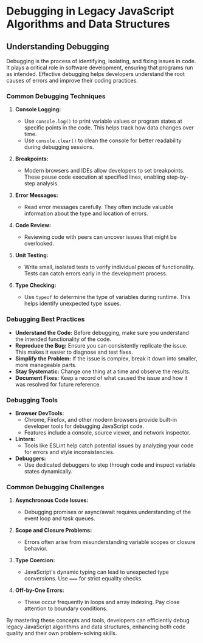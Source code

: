 # Debugging in Legacy JavaScript Algorithms and Data Structures

## Understanding Debugging

Debugging is the process of identifying, isolating, and fixing issues in code. It plays a critical role in software development, ensuring that programs run as intended. Effective debugging helps developers understand the root causes of errors and improve their coding practices.

### Common Debugging Techniques

1. **Console Logging:**

   - Use `console.log()` to print variable values or program states at specific points in the code. This helps track how data changes over time.
   - Use `console.clear()` to clean the console for better readability during debugging sessions.

2. **Breakpoints:**

   - Modern browsers and IDEs allow developers to set breakpoints. These pause code execution at specified lines, enabling step-by-step analysis.

3. **Error Messages:**

   - Read error messages carefully. They often include valuable information about the type and location of errors.

4. **Code Review:**

   - Reviewing code with peers can uncover issues that might be overlooked.

5. **Unit Testing:**

   - Write small, isolated tests to verify individual pieces of functionality. Tests can catch errors early in the development process.

6. **Type Checking:**
   - Use `typeof` to determine the type of variables during runtime. This helps identify unexpected type issues.

### Debugging Best Practices

- **Understand the Code:** Before debugging, make sure you understand the intended functionality of the code.
- **Reproduce the Bug:** Ensure you can consistently replicate the issue. This makes it easier to diagnose and test fixes.
- **Simplify the Problem:** If the issue is complex, break it down into smaller, more manageable parts.
- **Stay Systematic:** Change one thing at a time and observe the results.
- **Document Fixes:** Keep a record of what caused the issue and how it was resolved for future reference.

### Debugging Tools

- **Browser DevTools:**
  - Chrome, Firefox, and other modern browsers provide built-in developer tools for debugging JavaScript code.
  - Features include a console, source viewer, and network inspector.
- **Linters:**
  - Tools like ESLint help catch potential issues by analyzing your code for errors and style inconsistencies.
- **Debuggers:**
  - Use dedicated debuggers to step through code and inspect variable states dynamically.

### Common Debugging Challenges

1. **Asynchronous Code Issues:**

   - Debugging promises or async/await requires understanding of the event loop and task queues.

2. **Scope and Closure Problems:**

   - Errors often arise from misunderstanding variable scopes or closure behavior.

3. **Type Coercion:**

   - JavaScript's dynamic typing can lead to unexpected type conversions. Use `===` for strict equality checks.

4. **Off-by-One Errors:**
   - These occur frequently in loops and array indexing. Pay close attention to boundary conditions.

By mastering these concepts and tools, developers can efficiently debug legacy JavaScript algorithms and data structures, enhancing both code quality and their own problem-solving skills.

